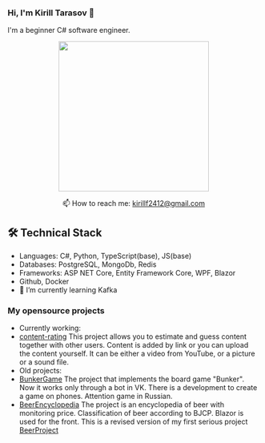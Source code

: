 ### Hi, I'm Kirill Tarasov 	:vulcan_salute:
I'm a beginner C# software engineer.
<p align='center'>
  <a href="https://github.com/kirillf1/github-readme-stats">
       <img height=300 src="https://github-readme-stats.vercel.app/api/top-langs/?username=kirillf1&layout=compact&langs_count=8"/></a>
       
</p>


<p align='center'>
  📫 How to reach me: <a href='kirillf2412@gmail.com'>kirillf2412@gmail.com</a>
</p>

## 🛠 Technical Stack
*   Languages: C#, Python, TypeScript(base), JS(base)
*   Databases: PostgreSQL, MongoDb, Redis
*   Frameworks: ASP NET Core, Entity Framework Core, WPF, Blazor
*   Github, Docker
* 🌱 I’m currently learning Kafka
### My opensource projects
* Currently working:
* [content-rating](https://github.com/kirillf1/ContentRating) This project allows you to estimate and guess content together with other users. Content is added by link or you can upload the content yourself. It can be either a video from YouTube, or a picture or a sound file.
* Old projects:
 * [BunkerGame](https://github.com/kirillf1/BunkerGame) The project that implements the board game "Bunker". Now it works only through a bot in VK. There is a development to create a game on phones. Attention game in Russian.
  * [BeerEncyclopedia](https://github.com/kirillf1/BeerEncyclopedia) The project is an encyclopedia of beer with monitoring price. Classification of beer according to BJCP. Blazor is used for the front. This is a revised version of my first serious project [BeerProject](https://github.com/kirillf1/BeerProject)



